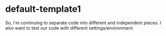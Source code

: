 # default-template1

So, i'm continuing to separate code into different and independent pieces.
I also want to test our code with different settings/environment.
